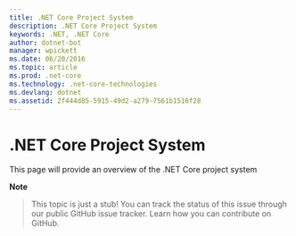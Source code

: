 ```yaml
---
title: .NET Core Project System
description: .NET Core Project System
keywords: .NET, .NET Core
author: dotnet-bot
manager: wpickett
ms.date: 06/20/2016
ms.topic: article
ms.prod: .net-core
ms.technology: .net-core-technologies
ms.devlang: dotnet
ms.assetid: 2f444d85-5915-49d2-a279-7561b1516f28
---
```


# .NET Core Project System

This page will provide an overview of the .NET Core project system

 **Note**
> This topic is just a stub! You can track the status of this issue through our public GitHub issue tracker. Learn how you can contribute on GitHub.
